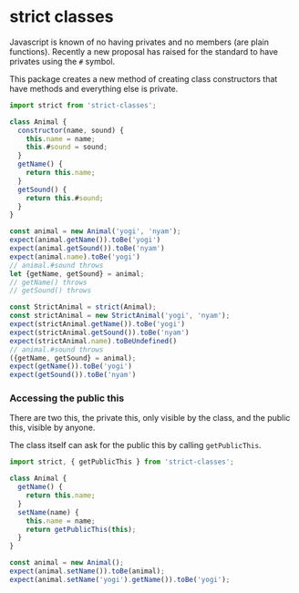 strict classes
==============

Javascript is known of no having privates and no members (are plain functions).
Recently a new proposal has raised for the standard to have privates using the `#` symbol.

This package creates a new method of creating class constructors that have methods
and everything else is private.

```javascript
import strict from 'strict-classes';

class Animal {
  constructor(name, sound) {
    this.name = name;
    this.#sound = sound;
  }
  getName() {
    return this.name;
  }
  getSound() {
    return this.#sound;
  }
}

const animal = new Animal('yogi', 'nyam');
expect(animal.getName()).toBe('yogi')
expect(animal.getSound()).toBe('nyam')
expect(animal.name).toBe('yogi')
// animal.#sound throws
let {getName, getSound} = animal;
// getName() throws
// getSound() throws

const StrictAnimal = strict(Animal);
const strictAnimal = new StrictAnimal('yogi', 'nyam');
expect(strictAnimal.getName()).toBe('yogi')
expect(strictAnimal.getSound()).toBe('nyam')
expect(strictAnimal.name).toBeUndefined()
// animal.#sound throws
({getName, getSound} = animal);
expect(getName()).toBe('yogi')
expect(getSound()).toBe('nyam')
```

### Accessing the public this

There are two this, the private this, only visible by the class,
and the public this, visible by anyone.

The class itself can ask for the public this by calling `getPublicThis`.

```javascript
import strict, { getPublicThis } from 'strict-classes';

class Animal {
  getName() {
    return this.name;
  }
  setName(name) {
    this.name = name;
    return getPublicThis(this);
  }
}

const animal = new Animal();
expect(animal.setName()).toBe(animal);
expect(animal.setName('yogi').getName()).toBe('yogi');
```
